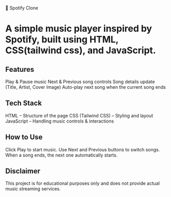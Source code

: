 🎵 Spotify Clone
# A simple music player inspired by Spotify, built using HTML, CSS(tailwind css), and JavaScript.

## Features
Play & Pause music
Next & Previous song controls
Song details update (Title, Artist, Cover Image)
Auto-play next song when the current song ends


## Tech Stack
HTML – Structure of the page
CSS (Tailwind CSS) – Styling and layout
JavaScript – Handling music controls & interactions



## How to Use
Click Play to start music.
Use Next and Previous buttons to switch songs.
When a song ends, the next one automatically starts.


## Disclaimer
This project is for educational purposes only and does not provide actual music streaming services.